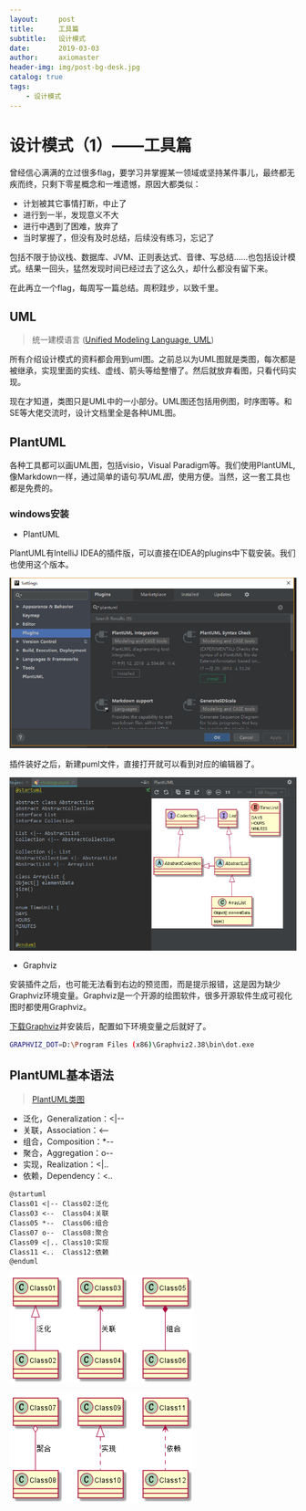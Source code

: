 ```yaml
---
layout:     post
title:      工具篇
subtitle:   设计模式
date:       2019-03-03
author:     axiomaster
header-img: img/post-bg-desk.jpg
catalog: true
tags:
    - 设计模式
---
```

# 设计模式（1）——工具篇

曾经信心满满的立过很多flag，要学习并掌握某一领域或坚持某件事儿，最终都无疾而终，只剩下零星概念和一堆遗憾，原因大都类似：
- 计划被其它事情打断，中止了
- 进行到一半，发现意义不大
- 进行中遇到了困难，放弃了
- 当时掌握了，但没有及时总结，后续没有练习，忘记了

包括不限于协议栈、数据库、JVM、正则表达式、音律、写总结......也包括设计模式。结果一回头，猛然发现时间已经过去了这么久，却什么都没有留下来。

在此再立一个flag，每周写一篇总结。周积跬步，以致千里。

## UML

> 统一建模语言 ([Unified Modeling Language, UML](https://baike.baidu.com/item/%E7%BB%9F%E4%B8%80%E5%BB%BA%E6%A8%A1%E8%AF%AD%E8%A8%80/3160571?fromtitle=UML&fromid=446747&fr=aladdin))

所有介绍设计模式的资料都会用到uml图。之前总以为UML图就是类图，每次都是被继承，实现里面的实线、虚线、箭头等给整懵了。然后就放弃看图，只看代码实现。

现在才知道，类图只是UML中的一小部分。UML图还包括用例图，时序图等。和SE等大佬交流时，设计文档里全是各种UML图。

## PlantUML

各种工具都可以画UML图，包括visio，Visual Paradigm等。我们使用PlantUML, 像Markdown一样，通过简单的语句*写UML图*，使用方便。当然，这一套工具也都是免费的。

### windows安装
- PlantUML

PlantUML有IntelliJ IDEA的插件版，可以直接在IDEA的plugins中下载安装。我们也使用这个版本。

![plantuml插件](../img/plantuml.png)

插件装好之后，新建puml文件，直接打开就可以看到对应的编辑器了。

![plantuml插件](../img/plantuml-editor.png)

- Graphviz

安装插件之后，也可能无法看到右边的预览图，而是提示报错，这是因为缺少Graphviz环境变量。Graphviz是一个开源的绘图软件，很多开源软件生成可视化图时都使用Graphviz。

 [下载Graphviz](http://www.graphviz.org/download/)并安装后，配置如下环境变量之后就好了。

 ```bash
 GRAPHVIZ_DOT=D:\Program Files (x86)\Graphviz2.38\bin\dot.exe
 ```

 ## PlantUML基本语法
 
 > [PlantUML类图](https://yq.aliyun.com/articles/25405)

- 泛化，Generalization：<|--
- 关联，Association：<--
- 组合，Composition：*--
- 聚合，Aggregation：o--
- 实现，Realization：<|..
- 依赖，Dependency：<..


```
@startuml
Class01 <|-- Class02:泛化
Class03 <--  Class04:关联
Class05 *--  Class06:组合
Class07 o--  Class08:聚合
Class09 <|.. Class10:实现
Class11 <..  Class12:依赖
@enduml
```

![uml1](../img/uml1.png)

![uml1](../img/uml2.png)